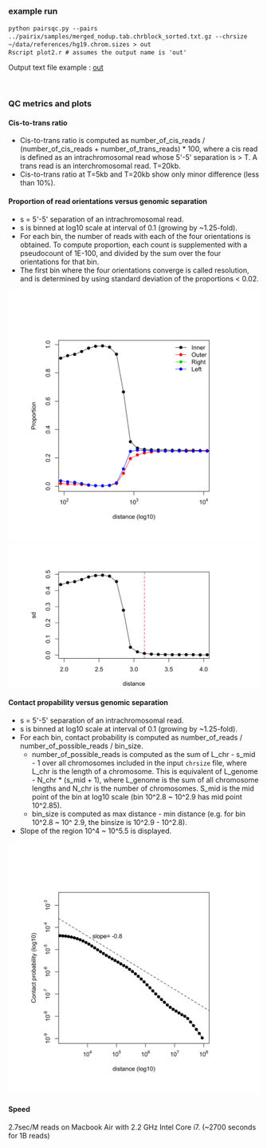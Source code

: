 ### example run
```
python pairsqc.py --pairs ../pairix/samples/merged_nodup.tab.chrblock_sorted.txt.gz --chrsize ~/data/references/hg19.chrom.sizes > out
Rscript plot2.r # assumes the output name is 'out'
```
Output text file example : [out](out)

&nbsp;
### QC metrics and plots
#### Cis-to-trans ratio
* Cis-to-trans ratio is computed as number_of_cis_reads / (number_of_cis_reads + number_of_trans_reads) * 100, where a cis read is defined as an intrachromosomal read whose 5'-5' separation is > T. A trans read is an interchromosomal read. T=20kb.
* Cis-to-trans ratio at T=5kb and T=20kb show only minor difference (less than 10%).

#### Proportion of read orientations versus genomic separation
* s = 5'-5' separation of an intrachromosomal read.
* s is binned at log10 scale at interval of 0.1 (growing by ~1.25-fold).
* For each bin, the number of reads with each of the four orientations is obtained. To compute proportion, each count is supplemented with a pseudocount of 1E-100, and divided by the sum over the four orientations for that bin.
* The first bin where the four orientations converge is called resolution, and is determined by using standard deviation of the proportions < 0.02.

![](plots/proportion.20170208.png)
![](plots/sd_w_cut.20170208.png)

#### Contact propability versus genomic separation
* s = 5'-5' separation of an intrachromosomal read.
* s is binned at log10 scale at interval of 0.1 (growing by ~1.25-fold).
* For each bin, contact probability is computed as number_of_reads / number_of_possible_reads / bin_size.
  * number_of_possible_reads is computed as the sum of L_chr - s_mid - 1 over all chromosomes included in the input `chrsize` file, where L_chr is the length of a chromosome. This is equivalent of L_genome - N_chr * (s_mid + 1), where L_genome is the sum of all chromosome lengths and N_chr is the number of chromosomes. S_mid is the mid point of the bin at log10 scale (bin 10^2.8 ~ 10^2.9 has mid point 10^2.85).
  * bin_size is computed as max distance - min distance (e.g. for bin 10^2.8 ~ 10^ 2.9, the binsize is 10^2.9 - 10^2.8).
* Slope of the region 10^4 ~ 10^5.5 is displayed.

![](plots/log10prob.20170208.png)

#### Speed
2.7sec/M reads on Macbook Air with 2.2 GHz Intel Core i7.
(~2700 seconds for 1B reads)
